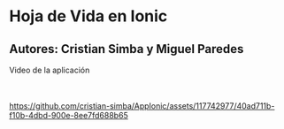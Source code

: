 # Hoja de Vida en Ionic
## Autores: Cristian Simba y Miguel Paredes
Video de la aplicación

<br></br>
https://github.com/cristian-simba/AppIonic/assets/117742977/40ad711b-f10b-4dbd-900e-8ee7fd688b65

